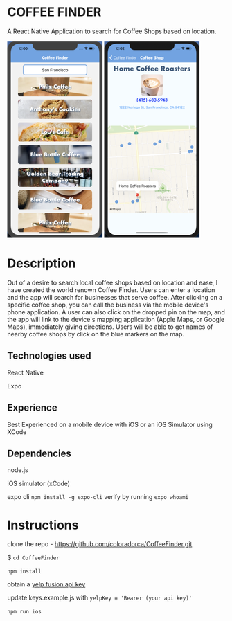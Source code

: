 # COFFEE FINDER
A React Native Application to search for Coffee Shops based on location.

![Home Screen ](./CoffeeFinder/assets/HomeScreen1.png) ![Store Screen](./CoffeeFinder/assets/StoreScreen1.png)

# Description

Out of a desire to search local coffee shops based on location and ease, I have created the world renown Coffee Finder. Users can enter a location and the app will search for businesses that serve coffee. After clicking on a specific coffee shop, you can call the business via the mobile device's phone application. A user can also click on the dropped pin on the map, and the app will link to the device's mapping application (Apple Maps, or Google Maps), immediately giving directions. Users will be able to get names of nearby coffee shops by click on the blue markers on the map.

## Technologies used

React Native

Expo

## Experience

Best Experienced on a mobile device with iOS or an iOS Simulator using XCode


## Dependencies

node.js

iOS simulator (xCode)

expo cli `npm install -g expo-cli` verify by running `expo whoami`

# Instructions

clone the repo - https://github.com/coloradorca/CoffeeFinder.git

\$ `cd CoffeeFinder`

`npm install`

obtain a [yelp fusion api key](https://www.yelp.com/fusion)

update keys.example.js with `yelpKey = 'Bearer (your api key)'`

`npm run ios`
